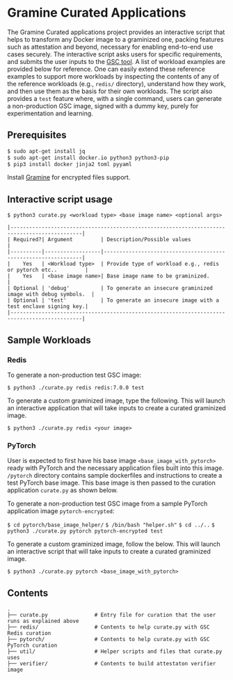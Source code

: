 # Gramine Curated Applications

The Gramine Curated applications project provides an interactive script that helps to transform any
Docker image to a graminized one, packing features such as attestation and beyond, necessary for
enabling end-to-end use cases securely. The interactive script asks users for specific
requirements, and submits the user inputs to the [GSC tool](https://github.com/gramineproject/gsc).
A list of workload examples are provided below for reference. One can easily extend these reference
examples to support more workloads by inspecting the contents of any of the reference workloads
(e.g., `redis/` directory), understand how they work, and then use them as the basis for their
own workloads. The script also provides a `test` feature where, with a single command, users
can generate a non-production GSC image, signed with a dummy key, purely for experimentation and
learning.

## Prerequisites

```sh
$ sudo apt-get install jq
$ sudo apt-get install docker.io python3 python3-pip
$ pip3 install docker jinja2 toml pyyaml
```
Install [Gramine](https://gramine.readthedocs.io/en/latest/quickstart.html#install-gramine) for
encrypted files support.

## Interactive script usage
`$ python3 curate.py <workload type> <base image name> <optional args>`

    |---------------------------------------------------------------------------------------------|
    | Required?| Argument         | Description/Possible values                                   |
    |----------|------------------|---------------------------------------------------------------|
    |    Yes   | <Workload type>  | Provide type of workload e.g., redis or pytorch etc..         |
    |    Yes   | <base image name>| Base image name to be graminized.                             |
    | Optional | 'debug'          | To generate an insecure graminized image with debug symbols.  |
    | Optional | 'test'           | To generate an insecure image with a test enclave signing key.|
    |---------------------------------------------------------------------------------------------|

## Sample Workloads

### Redis

To generate a non-production test GSC image:

`$ python3 ./curate.py redis redis:7.0.0 test`

To generate a custom graminized image, type the following. This will launch an interactive application
that will take inputs to create a curated graminized image.

`$ python3 ./curate.py redis <your image>`

### PyTorch

User is expected to first have his base image `<base_image_with_pytorch>` ready with PyTorch and
the necessary application files built into this image. `/pytorch` directory contains sample
dockerfiles and instructions to create a test PyTorch base image. This base image is then passed to
the curation application `curate.py` as shown below.

To generate a non-production test GSC image from a sample PyTorch application image
`pytorch-encrypted`:

`$ cd pytorch/base_image_helper/`
`$ /bin/bash "helper.sh"`
`$ cd ../..`
`$ python3 ./curate.py pytorch pytorch-encrypted test`

To generate a custom graminized image, follow the below.
This will launch an interactive script that will take inputs to create a curated graminized
image.

`$ python3 ./curate.py pytorch <base_image_with_pytorch>`


## Contents

    .
    ├── curate.py               # Entry file for curation that the user runs as explained above
    ├── redis/                  # Contents to help curate.py with GSC Redis curation
    ├── pytorch/                # Contents to help curate.py with GSC PyTorch curation
    ├── util/                   # Helper scripts and files that curate.py uses
    ├── verifier/               # Contents to build attestaton verifier image
